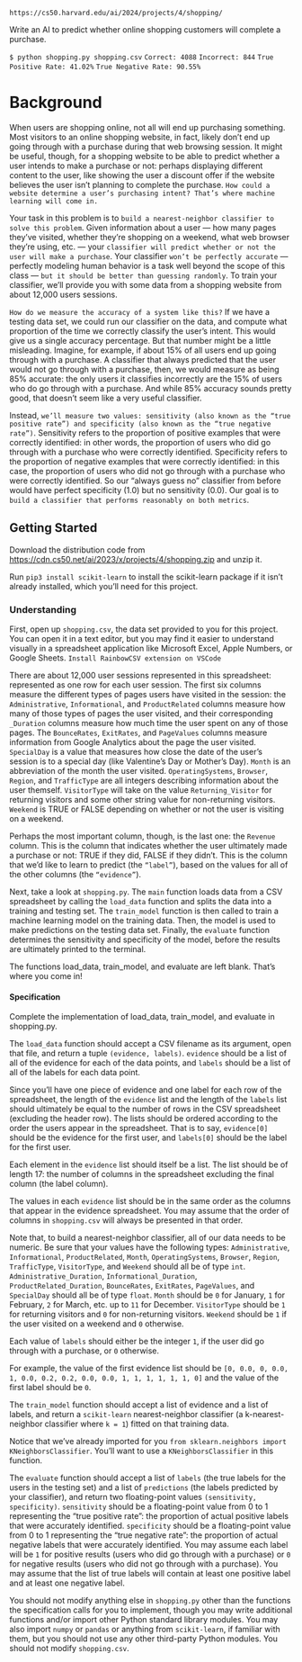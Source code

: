 `https://cs50.harvard.edu/ai/2024/projects/4/shopping/`

Write an AI to predict whether online shopping customers will complete a purchase.

`$ python shopping.py shopping.csv`
`Correct: 4088`
`Incorrect: 844`
`True Positive Rate: 41.02%`
`True Negative Rate: 90.55%`

# Background

When users are shopping online, not all will end up purchasing something. Most visitors to an online shopping website, in fact, likely don’t end up going through with a purchase during that web browsing session. It might be useful, though, for a shopping website to be able to predict whether a user intends to make a purchase or not: perhaps displaying different content to the user, like showing the user a discount offer if the website believes the user isn’t planning to complete the purchase. `How could a website determine a user’s purchasing intent? That’s where machine learning will come in.`

Your task in this problem is to `build a nearest-neighbor classifier to solve this problem`. Given information about a user — how many pages they’ve visited, whether they’re shopping on a weekend, what web browser they’re using, etc. — your `classifier will predict whether or not the user will make a purchase`. Your classifier `won’t be perfectly accurate` — perfectly modeling human behavior is a task well beyond the scope of this class — `but it should be better than guessing randomly`. To train your classifier, we’ll provide you with some data from a shopping website from about 12,000 users sessions.

`How do we measure the accuracy of a system like this?` If we have a testing data set, we could run our classifier on the data, and compute what proportion of the time we correctly classify the user’s intent. This would give us a single accuracy percentage. But that number might be a little misleading. Imagine, for example, if about 15% of all users end up going through with a purchase. A classifier that always predicted that the user would not go through with a purchase, then, we would measure as being 85% accurate: the only users it classifies incorrectly are the 15% of users who do go through with a purchase. And while 85% accuracy sounds pretty good, that doesn’t seem like a very useful classifier.

Instead, `we’ll measure two values: sensitivity (also known as the “true positive rate”) and specificity (also known as the “true negative rate”)`. Sensitivity refers to the proportion of positive examples that were correctly identified: in other words, the proportion of users who did go through with a purchase who were correctly identified. Specificity refers to the proportion of negative examples that were correctly identified: in this case, the proportion of users who did not go through with a purchase who were correctly identified. So our “always guess no” classifier from before would have perfect specificity (1.0) but no sensitivity (0.0). Our goal is to `build a classifier that performs reasonably on both metrics`.

## Getting Started

Download the distribution code from https://cdn.cs50.net/ai/2023/x/projects/4/shopping.zip and unzip it.

Run `pip3 install scikit-learn` to install the scikit-learn package if it isn’t already installed, which you’ll need for this project.

### Understanding

First, open up `shopping.csv`, the data set provided to you for this project. You can open it in a text editor, but you may find it easier to understand visually in a spreadsheet application like Microsoft Excel, Apple Numbers, or Google Sheets.
`Install RainbowCSV extension on VSCode`

There are about 12,000 user sessions represented in this spreadsheet: represented as one row for each user session. The first six columns measure the different types of pages users have visited in the session: the `Administrative`, `Informational`, and `ProductRelated` columns measure how many of those types of pages the user visited, and their corresponding `_Duration` columns measure how much time the user spent on any of those pages. The `BounceRates`, `ExitRates`, and `PageValues` columns measure information from Google Analytics about the page the user visited. `SpecialDay` is a value that measures how close the date of the user’s session is to a special day (like Valentine’s Day or Mother’s Day). `Month` is an abbreviation of the month the user visited. `OperatingSystems`, `Browser`, `Region`, and `TrafficType` are all integers describing information about the user themself. `VisitorType` will take on the value `Returning_Visitor` for returning visitors and some other string value for non-returning visitors. `Weekend` is TRUE or FALSE depending on whether or not the user is visiting on a weekend.

Perhaps the most important column, though, is the last one: the `Revenue` column. This is the column that indicates whether the user ultimately made a purchase or not: TRUE if they did, FALSE if they didn’t. This is the column that we’d like to learn to predict (the `“label”`), based on the values for all of the other columns (the `“evidence”`).

Next, take a look at `shopping.py`. 
The `main` function loads data from a CSV spreadsheet by calling the `load_data` function and splits the data into a training and testing set. 
The `train_model` function is then called to train a machine learning model on the training data. Then, the model is used to make predictions on the testing data set. 
Finally, the `evaluate` function determines the sensitivity and specificity of the model, before the results are ultimately printed to the terminal.

The functions load_data, train_model, and evaluate are left blank. That’s where you come in!

#### Specification

Complete the implementation of load_data, train_model, and evaluate in shopping.py.

The `load_data` function should accept a CSV filename as its argument, open that file, and return a tuple `(evidence, labels)`. `evidence` should be a list of all of the evidence for each of the data points, and `labels` should be a list of all of the labels for each data point.

Since you’ll have one piece of evidence and one label for each row of the spreadsheet, the length of the `evidence` list and the length of the `labels` list should ultimately be equal to the number of rows in the CSV spreadsheet (excluding the header row). The lists should be ordered according to the order the users appear in the spreadsheet. That is to say, `evidence[0]` should be the evidence for the first user, and `labels[0]` should be the label for the first user.

Each element in the `evidence` list should itself be a list. The list should be of length 17: the number of columns in the spreadsheet excluding the final column (the label column).

The values in each `evidence` list should be in the same order as the columns that appear in the evidence spreadsheet. You may assume that the order of columns in `shopping.csv` will always be presented in that order.

Note that, to build a nearest-neighbor classifier, all of our data needs to be numeric. Be sure that your values have the following types:
`Administrative`, `Informational`, `ProductRelated`, `Month`, `OperatingSystems`, `Browser`, `Region`, `TrafficType`, `VisitorType`, and `Weekend` should all be of type `int`.
`Administrative_Duration`, `Informational_Duration`, `ProductRelated_Duration`, `BounceRates`, `ExitRates`, `PageValues`, and `SpecialDay` should all be of type `float`.
`Month` should be `0` for January, `1` for February, `2` for March, etc. up to `11` for December.
`VisitorType` should be `1` for returning visitors and `0` for non-returning visitors.
`Weekend` should be `1` if the user visited on a weekend and `0` otherwise.

Each value of `labels` should either be the integer `1`, if the user did go through with a purchase, or `0` otherwise.

For example, the value of the first evidence list should be `[0, 0.0, 0, 0.0, 1, 0.0, 0.2, 0.2, 0.0, 0.0, 1, 1, 1, 1, 1, 1, 0]` and the value of the first label should be `0`.

The `train_model` function should accept a list of evidence and a list of labels, and return a `scikit-learn` nearest-neighbor classifier (a k-nearest-neighbor classifier where `k = 1`) fitted on that training data.

Notice that we’ve already imported for you `from sklearn.neighbors import KNeighborsClassifier`. You’ll want to use a `KNeighborsClassifier` in this function.

The `evaluate` function should accept a list of `labels` (the true labels for the users in the testing set) and a list of `predictions` (the labels predicted by your classifier), and return two floating-point values `(sensitivity, specificity)`.
`sensitivity` should be a floating-point value from 0 to 1 representing the “true positive rate”: the proportion of actual positive labels that were accurately identified.
`specificity` should be a floating-point value from 0 to 1 representing the “true negative rate”: the proportion of actual negative labels that were accurately identified.
You may assume each label will be `1` for positive results (users who did go through with a purchase) or `0` for negative results (users who did not go through with a purchase).
You may assume that the list of true labels will contain at least one positive label and at least one negative label.

You should not modify anything else in `shopping.py` other than the functions the specification calls for you to implement, though you may write additional functions and/or import other Python standard library modules. You may also import `numpy` or `pandas` or anything from `scikit-learn`, if familiar with them, but you should not use any other third-party Python modules. You should not modify `shopping.csv`.

